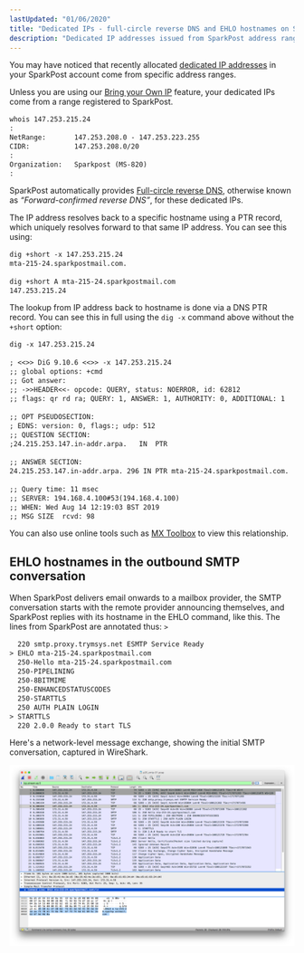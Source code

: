 ```yaml
---
lastUpdated: "01/06/2020"
title: "Dedicated IPs - full-circle reverse DNS and EHLO hostnames on SparkPost"
description: "Dedicated IP addresses issued from SparkPost address ranges automatically have Full Circle Reverse DNS"
---
```

You may have noticed that recently allocated [dedicated IP addresses](https://www.sparkpost.com/docs/deliverability/managing-dedicated-ip-pools/) in your SparkPost account come from specific address ranges. 

Unless you are using our [Bring your Own IP](https://www.sparkpost.com/docs/tech-resources/bring-your-own-ip/) feature, your dedicated IPs come from a range registered to SparkPost.

```
whois 147.253.215.24
:
NetRange:       147.253.208.0 - 147.253.223.255
CIDR:           147.253.208.0/20
:
Organization:   Sparkpost (MS-820)
:
```

SparkPost automatically provides [Full-circle reverse DNS](https://en.wikipedia.org/wiki/Forward-confirmed_reverse_DNS), otherwise known as _“Forward-confirmed reverse DNS”_, for these dedicated IPs.

The IP address resolves back to a specific hostname using a PTR record, which uniquely resolves forward to that same IP address. You can see this using:

```
dig +short -x 147.253.215.24
mta-215-24.sparkpostmail.com.

dig +short A mta-215-24.sparkpostmail.com
147.253.215.24
```

The lookup from IP address back to hostname is done via a DNS PTR record. You can see this in full using the `dig -x` command above without the `+short` option:

```
dig -x 147.253.215.24

; <<>> DiG 9.10.6 <<>> -x 147.253.215.24
;; global options: +cmd
;; Got answer:
;; ->>HEADER<<- opcode: QUERY, status: NOERROR, id: 62812
;; flags: qr rd ra; QUERY: 1, ANSWER: 1, AUTHORITY: 0, ADDITIONAL: 1

;; OPT PSEUDOSECTION:
; EDNS: version: 0, flags:; udp: 512
;; QUESTION SECTION:
;24.215.253.147.in-addr.arpa.	IN	PTR

;; ANSWER SECTION:
24.215.253.147.in-addr.arpa. 296 IN	PTR	mta-215-24.sparkpostmail.com.

;; Query time: 11 msec
;; SERVER: 194.168.4.100#53(194.168.4.100)
;; WHEN: Wed Aug 14 12:19:03 BST 2019
;; MSG SIZE  rcvd: 98
```

You can also use online tools such as [MX Toolbox](https://mxtoolbox.com/ReverseLookup.aspx/) to view this relationship.

## EHLO hostnames in the outbound SMTP conversation
When SparkPost delivers email onwards to a mailbox provider, the SMTP conversation starts with the remote provider announcing themselves, and SparkPost replies with its hostname in the EHLO command, like this. The lines from SparkPost are annotated thus: `>`
```
  220 smtp.proxy.trymsys.net ESMTP Service Ready
> EHLO mta-215-24.sparkpostmail.com
  250-Hello mta-215-24.sparkpostmail.com
  250-PIPELINING
  250-8BITMIME
  250-ENHANCEDSTATUSCODES
  250-STARTTLS
  250 AUTH PLAIN LOGIN
> STARTTLS
  220 2.0.0 Ready to start TLS
```

Here's a network-level message exchange, showing the initial SMTP conversation, captured in WireShark.

![](media/ded-ip-full-circle-dns/wireshark-screenshot.png)
